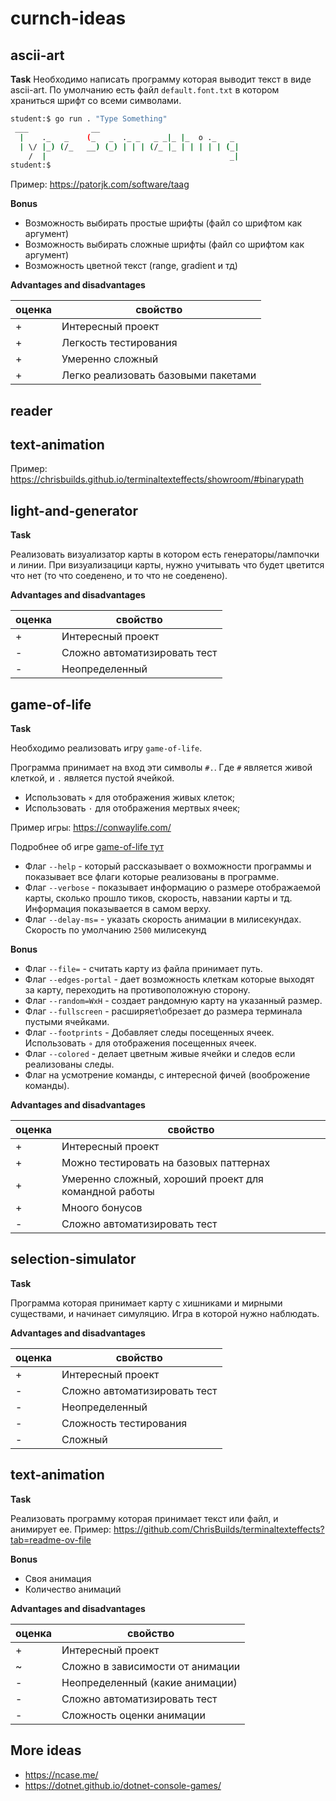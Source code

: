 # curnch-ideas

## ascii-art

**Task**
Необходимо написать программу которая выводит текст в виде ascii-art. По умолчанию есть файл `default.font.txt` в котором храниться шрифт со всеми символами.

```sh
student:$ go run . "Type Something"
 ___              __
  |    ._   _    (_   _  ._ _   _ _|_ |_  o ._   _
  | \/ |_) (/_   __) (_) | | | (/_ |_ | | | | | (_|
    /  |                                         _|
student:$
```

Пример: https://patorjk.com/software/taag

**Bonus**

- Возможность выбирать простые шрифты (файл со шрифтом как аргумент)
- Возможность выбирать сложные шрифты (файл со шрифтом как аргумент)
- Возможность цветной текст (range, gradient и тд)

**Advantages and disadvantages**

| оценка | свойство                            |
| ------ | ----------------------------------- |
| +      | Интересный проект                   |
| +      | Легкость тестирования               |
| +      | Умеренно сложный                    |
| +      | Легко реализовать базовыми пакетами |

## reader

## text-animation

Пример: https://chrisbuilds.github.io/terminaltexteffects/showroom/#binarypath

## light-and-generator

**Task**

Реализовать визуализатор карты в котором есть генераторы/лампочки и линии. При визуализацици карты, нужно учитывать что будет цветится что нет (то что соеденено, и то что не соеденено).

**Advantages and disadvantages**

| оценка | свойство                     |
| ------ | ---------------------------- |
| +      | Интересный проект            |
| -      | Сложно автоматизировать тест |
| -      | Неопределенный               |

## game-of-life

**Task**

Необходимо реализовать игру `game-of-life`.

Программа принимает на вход эти символы `#.`. Где `#` является живой клеткой, и `.` является пустой ячейкой.

- Использовать `×` для отображения живых клеток;
- Использовать `·` для отображения мертвых ячеек;

Пример игры: https://conwaylife.com/

Подробнее об игре [game-of-life тут](https://en.wikipedia.org/wiki/Conway%27s_Game_of_Life)

- Флаг `--help` - который рассказывает о вохможности программы и показывает все флаги которые реализованы в программе.
- Флаг `--verbose` - показывает информацию о размере отображаемой карты, сколько прошло тиков, скорость, навзании карты и тд. Информация показывается в самом верху.
- Флаг `--delay-ms=` - указать скорость анимации в милисекундах. Скорость по умолчанию `2500` милисекунд

**Bonus**

- Флаг `--file=` - считать карту из файла принимает путь.
- Флаг `--edges-portal` - дает возможность клеткам которые выходят за карту, переходить на противоположную сторону.
- Флаг `--random=WxH` - создает рандомную карту на указанный размер.
- Флаг `--fullscreen` - расширяет\обрезает до размера терминала пустыми ячейками.
- Флаг `--footprints` - Добавляет следы посещенных ячеек. Использовать `∘` для отображения посещенных ячеек.
- Флаг `--colored` - делает цветным живые ячейки и следов если реализованы следы.
- Флаг на усмотрение команды, с интересной фичей (вооброжение команды).

**Advantages and disadvantages**

| оценка | свойство                                              |
| ------ | ----------------------------------------------------- |
| +      | Интересный проект                                     |
| +      | Можно тестировать на базовых паттернах                |
| +      | Умеренно сложный, хороший проект для командной работы |
| +      | Мноого бонусов                                        |
| -      | Сложно автоматизировать тест                          |

## selection-simulator

**Task**

Программа которая принимает карту с хишниками и мирными существами, и начинает симуляцию. Игра в которой нужно наблюдать.

**Advantages and disadvantages**

| оценка | свойство                     |
| ------ | ---------------------------- |
| +      | Интересный проект            |
| -      | Сложно автоматизировать тест |
| -      | Неопределенный               |
| -      | Сложность тестирования       |
| -      | Сложный                      |

## text-animation

**Task**

Реализовать программу которая принимает текст или файл, и анимирует ее. Пример: https://github.com/ChrisBuilds/terminaltexteffects?tab=readme-ov-file

**Bonus**

- Своя анимация
- Количество анимаций

**Advantages and disadvantages**

| оценка | свойство                         |
| ------ | -------------------------------- |
| +      | Интересный проект                |
| ~      | Сложно в зависимости от анимации |
| -      | Неопределенный (какие анимации)  |
| -      | Сложно автоматизировать тест     |
| -      | Сложность оценки анимации        |

## More ideas

- https://ncase.me/
- https://dotnet.github.io/dotnet-console-games/
